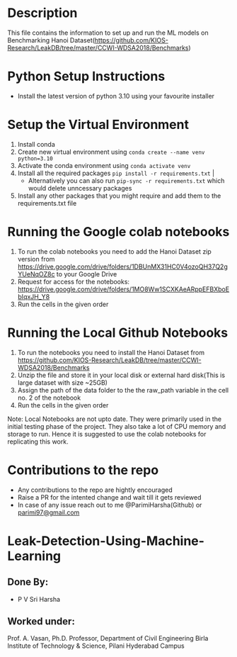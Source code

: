 # Description
This file contains the information to set up and run the ML models on Benchmarking Hanoi Dataset(https://github.com/KIOS-Research/LeakDB/tree/master/CCWI-WDSA2018/Benchmarks)

# Python Setup Instructions
- Install the latest version of python 3.10 using your favourite installer

# Setup the Virtual Environment
1. Install conda
2. Create new virtual environment using `conda create --name venv python=3.10`
3. Activate the conda environment using `conda activate venv`
4. Install all the required packages `pip install -r requirements.txt` | 
    - Alternatively you can also run `pip-sync -r requirements.txt` which would delete unncessary packages
5. Install any other packages that you  might require and add them to the requirements.txt file

# Running the Google colab notebooks
1. To run the colab notebooks you need to add the Hanoi Dataset zip version from 
    https://drive.google.com/drive/folders/1DBUnMX31HC0V4ozoQH37Q2gYUeNqOZ8c to your Google Drive
2. Request for access for the notebooks: https://drive.google.com/drive/folders/1MO8Ww1SCXKAeARppEFBXboEbIqxJH_Y8
3. Run the cells in the given order

# Running the Local Github Notebooks
1. To run the notebooks you need to install the Hanoi Dataset from https://github.com/KIOS-Research/LeakDB/tree/master/CCWI-WDSA2018/Benchmarks
2. Unzip the file and store it in your local disk or external hard disk(This is large dataset with size ~25GB)
3. Assign the path of the data folder to the the raw_path variable in the cell no. 2 of the notebook
4. Run the cells in the given order

Note: Local Notebooks are not upto date. They were primarily used in the initial testing phase of the project. They also take a 
      lot of CPU memory and storage to run. Hence it is suggested to use the colab notebooks for replicating this work.
      
# Contributions to the repo 
- Any contributions to the repo are hightly encouraged
- Raise a PR for the intented change and wait till it gets reviewed
- In case of any issue reach out to me @ParimiHarsha(Github) or parimi97@gmail.com

# Leak-Detection-Using-Machine-Learning
## Done By: 
- P V Sri Harsha
## Worked under: 
Prof. A. Vasan, Ph.D.
Professor, Department of Civil Engineering
Birla Institute of Technology & Science, Pilani
Hyderabad Campus

